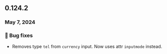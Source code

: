 ## 0.124.2

### May 7, 2024

### 🐛 Bug fixes

- Removes type `tel` from `currency` input. Now uses attr `inputmode` instead.
